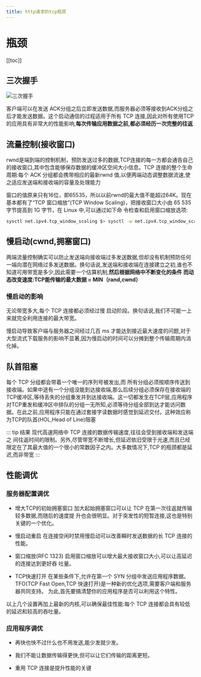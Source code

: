 ```yaml
---
title: http请求的tcp瓶颈
---
```


# 瓶颈

[[toc]]


## 三次握手

![三次握手](~@img/coding/http/handshake.png)

客户端可以在发送 ACK分组之后立即发送数据,而服务器必须等接收到ACK分组之后才能发送数据。这个启动通信的过程适用于所有 TCP 连接,因此对所有使用TCP的应用具有非常大的性能影响,**每次传输应用数据之前,都必须经历一次完整的往返**

## 流量控制(接收窗口)

rwnd是端到端的控制机制，预防发送过多的数据,TCP连接的每一方都会通告自己的接收窗口,其中包含能够保存数据的缓冲区空间大小信息。TCP 连接的整个生命周期:每个 ACK 分组都会携带相应的最新rwnd 值,以便两端动态调整数据流速,使之适应发送端和接收端的容量及处理能力

窗口的值原来只有16位，即65535，所以以前rwnd的最大值不能超过64K。现在基本都有了“TCP 窗口缩放”(TCP Window Scaling)，把接收窗口大小由 65 535 字节提高到 1G 字节，在 Linux 中,可以通过如下命 令检查和启用窗口缩放选项:

``` bash
sysctl net.ipv4.tcp_window_scaling $> sysctl -w net.ipv4.tcp_window_scaling=1
```

## 慢启动(cwnd,拥塞窗口)

两端流量控制确实可以防止发送端向接收端过多发送数据,但却没有机制预防任何一端向潜在网络过多发送数据。换句话说,发送端和接收端在连接建立之初,谁也不知道可用带宽是多少,因此需要一个估算机制,**然后根据网络中不断变化的条件 而动态改变速度:TCP能传输的最大数据 = MIN（rand,cwnd）**

### 慢启动的影响

无论带宽多大,每个 TCP 连接都必须经过慢 启动阶段。换句话说,我们不可能一上来就完全利用连接的最大带宽。

慢启动导致客户端与服务器之间经过几百 ms 才能达到接近最大速度的问题,对于大型流式下载服务的影响不显著,因为慢启动的时间可以分摊到整个传输周期内消化掉。


## 队首阻塞

每个 TCP 分组都会带着一个唯一的序列号被发出,而 所有分组必须按顺序传送到接收端。如果中途有一个分组没能到达接收端,那么后续分组必须保存在接收端的TCP缓冲区,等待丢失的分组重发并到达接收端。这一切都发生在TCP层,应用程序对TCP重发和缓冲区中排队的分组一无所知,必须等待分组全部到达才能访问数据。在此之前,应用程序只能在通过套接字读数据时感觉到延迟交付。这种效应称为TCP的队首(HOL,Head of Line)阻塞

::: tip 结果
现代高速网络中 TCP 连接的数据传输速度,往往会受到接收端和发送端之 间往返时间的限制。另外,尽管带宽不断增长,但延迟依旧受限于光速,而且已经 限定在了其最大值的一个很小的常数因子之内。大多数情况下,TCP 的瓶颈都是延迟,而非带宽
:::


## 性能调优

### 服务器配置调优

- 增大TCP的初始拥塞窗口 
    加大起始拥塞窗口可以让 TCP 在第一次往返就传输较多数据,而随后的速度提 升也会很明显。对于突发性的短暂连接,这也是特别关键的一个优化。

- 慢启动重启 
    在连接空闲时禁用慢启动可以改善瞬时发送数据的长 TCP 连接的性能。

- 窗口缩放(RFC 1323)
    启用窗口缩放可以增大最大接收窗口大小,可以让高延迟的连接达到更好吞 吐量。

- TCP快速打开 
    在某些条件下,允许在第一个 SYN 分组中发送应用程序数据。TFO(TCP Fast Open,TCP 快速打开)是一种新的优化选项,需要客户端和服务器共同支持。 为此,首先要搞清楚你的应用程序是否可以利用这个特性。

以上几个设置再加上最新的内核,可以确保最佳性能:每个 TCP 连接都会具有较低 的延迟和较高的吞吐量。


### 应用程序调优

- 再快也快不过什么也不用发送,能少发就少发。
 
- 我们不能让数据传输得更快,但可以让它们传输的距离更短。

- 重用 TCP 连接是提升性能的关键
 
